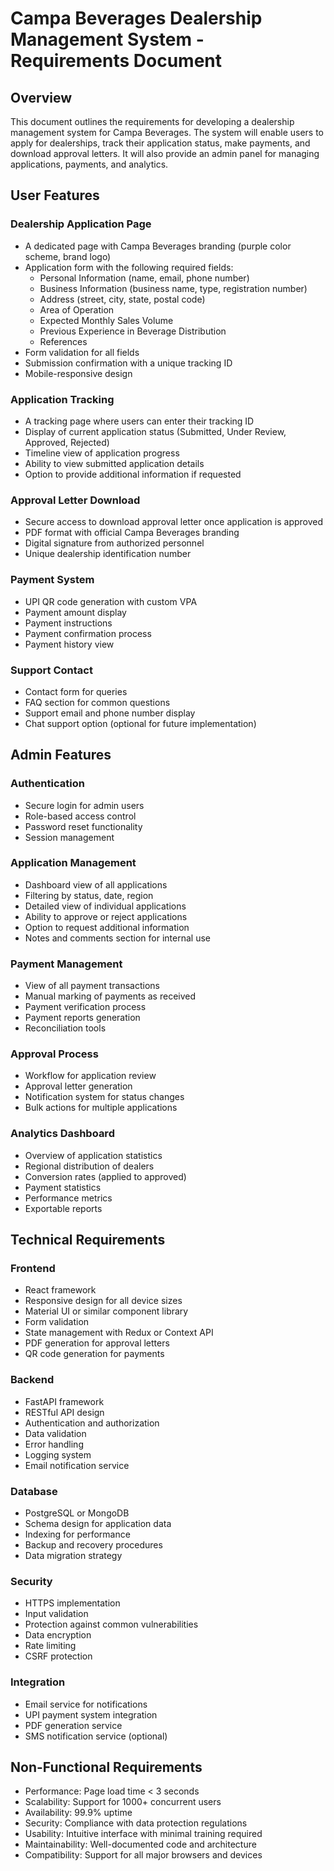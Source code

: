 # Campa Beverages Dealership Management System - Requirements Document

## Overview
This document outlines the requirements for developing a dealership management system for Campa Beverages. The system will enable users to apply for dealerships, track their application status, make payments, and download approval letters. It will also provide an admin panel for managing applications, payments, and analytics.

## User Features

### Dealership Application Page
- A dedicated page with Campa Beverages branding (purple color scheme, brand logo)
- Application form with the following required fields:
  - Personal Information (name, email, phone number)
  - Business Information (business name, type, registration number)
  - Address (street, city, state, postal code)
  - Area of Operation
  - Expected Monthly Sales Volume
  - Previous Experience in Beverage Distribution
  - References
- Form validation for all fields
- Submission confirmation with a unique tracking ID
- Mobile-responsive design

### Application Tracking
- A tracking page where users can enter their tracking ID
- Display of current application status (Submitted, Under Review, Approved, Rejected)
- Timeline view of application progress
- Ability to view submitted application details
- Option to provide additional information if requested

### Approval Letter Download
- Secure access to download approval letter once application is approved
- PDF format with official Campa Beverages branding
- Digital signature from authorized personnel
- Unique dealership identification number

### Payment System
- UPI QR code generation with custom VPA
- Payment amount display
- Payment instructions
- Payment confirmation process
- Payment history view

### Support Contact
- Contact form for queries
- FAQ section for common questions
- Support email and phone number display
- Chat support option (optional for future implementation)

## Admin Features

### Authentication
- Secure login for admin users
- Role-based access control
- Password reset functionality
- Session management

### Application Management
- Dashboard view of all applications
- Filtering by status, date, region
- Detailed view of individual applications
- Ability to approve or reject applications
- Option to request additional information
- Notes and comments section for internal use

### Payment Management
- View of all payment transactions
- Manual marking of payments as received
- Payment verification process
- Payment reports generation
- Reconciliation tools

### Approval Process
- Workflow for application review
- Approval letter generation
- Notification system for status changes
- Bulk actions for multiple applications

### Analytics Dashboard
- Overview of application statistics
- Regional distribution of dealers
- Conversion rates (applied to approved)
- Payment statistics
- Performance metrics
- Exportable reports

## Technical Requirements

### Frontend
- React framework
- Responsive design for all device sizes
- Material UI or similar component library
- Form validation
- State management with Redux or Context API
- PDF generation for approval letters
- QR code generation for payments

### Backend
- FastAPI framework
- RESTful API design
- Authentication and authorization
- Data validation
- Error handling
- Logging system
- Email notification service

### Database
- PostgreSQL or MongoDB
- Schema design for application data
- Indexing for performance
- Backup and recovery procedures
- Data migration strategy

### Security
- HTTPS implementation
- Input validation
- Protection against common vulnerabilities
- Data encryption
- Rate limiting
- CSRF protection

### Integration
- Email service for notifications
- UPI payment system integration
- PDF generation service
- SMS notification service (optional)

## Non-Functional Requirements
- Performance: Page load time < 3 seconds
- Scalability: Support for 1000+ concurrent users
- Availability: 99.9% uptime
- Security: Compliance with data protection regulations
- Usability: Intuitive interface with minimal training required
- Maintainability: Well-documented code and architecture
- Compatibility: Support for all major browsers and devices
